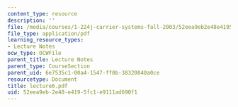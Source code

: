 ```yaml
---
content_type: resource
description: ''
file: /media/courses/1-224j-carrier-systems-fall-2003/52eea9eb2e48e4195fc1e9111ad690f1_lecture6.pdf
file_type: application/pdf
learning_resource_types:
- Lecture Notes
ocw_type: OCWFile
parent_title: Lecture Notes
parent_type: CourseSection
parent_uid: 6e7535c1-00a4-1547-ff0b-38320040a0ce
resourcetype: Document
title: lecture6.pdf
uid: 52eea9eb-2e48-e419-5fc1-e9111ad690f1
---
```

